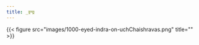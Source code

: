 ```yaml
---
title: _इन्द्रः
---
```


{{< figure src="images/1000-eyed-indra-on-uchChaishravas.png" title="" >}}
